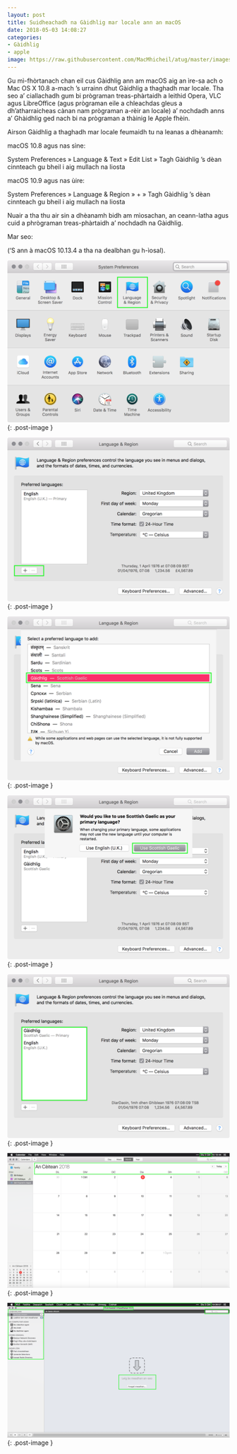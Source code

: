 ```yaml
---
layout: post
title: Suidheachadh na Gàidhlig mar locale ann an macOS
date: 2018-05-03 14:08:27
categories:
- Gàidhlig
- apple
image: https://raw.githubusercontent.com/MacMhicheil/atug/master/images/mac_devices.jpg
---
```


Gu mì-fhòrtanach chan eil cus Gàidhlig ann am macOS aig an ìre-sa ach o Mac OS X 10.8 a-mach ’s urrainn dhut Gàidhlig a thaghadh mar locale. Tha seo a’ ciallachadh gum bi prògraman treas-phàrtaidh a leithid Opera, VLC agus LibreOffice (agus prògraman eile a chleachdas gleus a dh’atharraicheas cànan nam prògraman a-rèir an locale) a’ nochdadh anns a’ Ghàidhlig ged nach bi na prògraman a thàinig le Apple fhèin.

<!--more-->

Airson Gàidhlig a thaghadh mar locale feumaidh tu na leanas a dhèanamh:

macOS 10.8 agus nas sìne:

System Preferences » Language & Text » Edit List » Tagh Gàidhlig ’s dèan cinnteach gu bheil i aig mullach na liosta

macOS 10.9 agus nas ùire:

System Preferences » Language & Region » + » Tagh Gàidhlig ’s dèan cinnteach gu bheil i aig mullach na liosta

Nuair a tha thu air sin a dhèanamh bidh am mìosachan, an ceann-latha agus cuid a phrògraman treas-phàrtaidh a’ nochdadh na Gàidhlig.

Mar seo:

(‘S ann à macOS 10.13.4 a tha na dealbhan gu h-ìosal).

![Suidheachadh na Gàidhlig ann am macOS: Ceum 1](https://raw.githubusercontent.com/MacMhicheil/atug/master/images/IMG_0157.png){: .post-image }

![Suidheachadh na Gàidhlig ann am macOS: Ceum 2](https://raw.githubusercontent.com/MacMhicheil/atug/master/images/IMG_0158.png){: .post-image }

![Suidheachadh na Gàidhlig ann am macOS: Ceum 3](https://raw.githubusercontent.com/MacMhicheil/atug/master/images/IMG_0159.png){: .post-image }

![Suidheachadh na Gàidhlig ann am macOS: Ceum 4](https://raw.githubusercontent.com/MacMhicheil/atug/master/images/IMG_0160.png){: .post-image }

![Suidheachadh na Gàidhlig ann am macOS: Ceum 5](https://raw.githubusercontent.com/MacMhicheil/atug/master/images/IMG_0161.png){: .post-image }

![Calendar macOS anns a' Ghàidhlig](https://raw.githubusercontent.com/MacMhicheil/atug/master/images/IMG_0162.png){: .post-image }

![Cluicheadair VLC anns a' Ghàidhlig](https://raw.githubusercontent.com/MacMhicheil/atug/master/images/IMG_0163.png){: .post-image }
